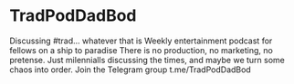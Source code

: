 # TradPodDadBod
Discussing #trad... whatever that is
Weekly entertainment podcast for fellows on a ship to paradise
There is no production, no marketing, no pretense. 
Just milennialls discussing the times, and maybe we turn some chaos into order.
Join the Telegram group t.me/TradPodDadBod
